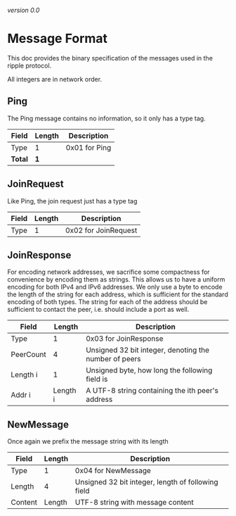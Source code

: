 *version 0.0*
# Message Format
This doc provides the binary specification of the messages used in the ripple protocol.

All integers are in network order.

## Ping
The Ping message contains no information, so it only has a type tag.

| Field | Length | Description   |
| ----- | ------ | ------------- |
| Type  | 1      | 0x01 for Ping |
| **Total** | **1** ||

## JoinRequest
Like Ping, the join request just has a type tag

| Field | Length | Description          |
| ----- | ------ | -------------------- |
| Type  | 1      | 0x02 for JoinRequest |

## JoinResponse
For encoding network addresses, we sacrifice some compactness for convenience
by encoding them as strings. This allows us to have a uniform encoding
for both IPv4 and IPv6 addresses. We only use a byte to encode the length
of the string for each address, which is sufficient for the standard encoding
of both types. The string for each of the address should be sufficient to 
contact the peer, i.e. should include a port as well.

| Field     | Length | Description           |
| --------- | ------ | --------------------- |
| Type      | 1      | 0x03 for JoinResponse |
| PeerCount | 4      | Unsigned 32 bit integer, denoting the number of peers |
| Length i  | 1      | Unsigned byte, how long the following field is |
| Addr i    | Length i | A UTF-8 string containing the ith peer's address |

## NewMessage
Once again we prefix the message string with its length

| Field     | Length | Description           |
| --------- | ------ | --------------------- |
| Type      | 1      | 0x04 for NewMessage      |
| Length    | 4      | Unsigned 32 bit integer, length of following field |
| Content   | Length | UTF-8 string with message content |